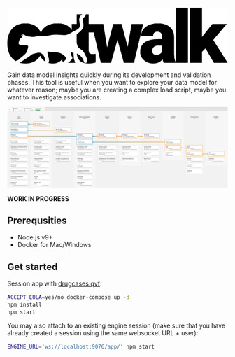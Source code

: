 ![catwalk](./src/catwalk.svg)

Gain data model insights quickly during its development and validation phases. This tool is useful when you want to explore your data model for whatever reason; maybe you are creating a complex load script, maybe you want to investigate associations.

![screenshot](./screenshot.png)

**WORK IN PROGRESS**

## Prerequsities

* Node.js v9+
* Docker for Mac/Windows

## Get started

Session app with [drugcases.qvf](./data/drugcases.qvf):

```bash
ACCEPT_EULA=yes/no docker-compose up -d
npm install
npm start
```

You may also attach to an existing engine session (make sure that you have already created a session using the same websocket URL + user):

```bash
ENGINE_URL='ws://localhost:9076/app/' npm start
```
